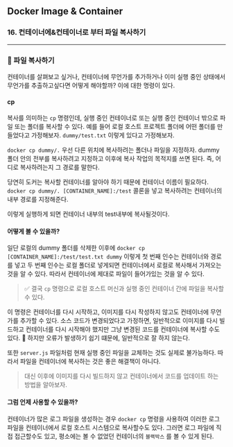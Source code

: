 ## Docker Image & Container

### 16. 컨테이너에&컨테이너로 부터 파일 복사하기

---

### 📌 파일 복사하기

컨테이너를 살펴보고 싶거나, 컨테이너에 무언가를 추가하거나 이미 실행 중인 상태에서 무언가를 추출하고싶다면 어떻게 해야할까?
이에 대한 명령이 있다.

#### cp

복사를 의미하는 `cp` 명령인데, 실행 중인 컨테이너로 또는 실행 중인 컨테이너 밖으로 파일 또는 폴더를 복사할 수 있다.
예를 들어 로컬 호스트 프로젝트 폴더에 어떤 폴더를 만들었다고 가정해보자. `dummy/test.txt` 이렇게 있다고 가정해보자.

`docker cp dummy/.` 우선 다른 위치에 복사하려는 폴더나 파일을 지정하자. dummy 폴더 안의 전부를 복사하려고 지정하고 이후에 복사 작업의 목적지를 쓰면 된다.
즉, 어디로 복사하려는지 그 경로를 말한다.

당연히 도커는 복사할 컨테이너를 알아야 하기 때문에 컨테이너 이름이 필요하다.
`docker cp dummy/. [CONTAINER_NAME]:/test` 콜론을 넣고 복사하려는 컨테이너의 내부 경로를 지정해준다.

이렇게 실행하게 되면 컨테이너 내부의 test내부에 복사될것이다.

#### 어떻게 볼 수 있을까?

일단 로컬의 dummy 폴더를 삭제한 이후에
`docker cp [CONTAINER_NAME]:/test/test.txt dummy` 이렇게 첫 번째 인수는 컨테이너와 경로를 넣고 두 번째 인수는 로컬 폴더로 넣게되면 컨테이너에서 로컬로 복사해서 가져오는것을 알 수 있다. 따라서 컨테이너에 제대로 파일이 들어가있는 것을 알 수 있다.

> ✅ 결국 `cp` 명령으로 로컬 호스트 머신과 실행 중인 컨테이너 간에 파일을 복사할 수 있다.

이 명령은 컨테이너를 다시 시작하고, 이미지를 다시 작성하지 않고도 컨테이너에 무언가를 추가할 수 있다.
소스 코드가 변경되었다고 가정하면, 일반적으로 이미지를 다시 빌드하고 컨테이너를 다시 시작해야 했지만 그냥 변경된 코드를 컨테이너에 복사할 수도 있다.
📍 하지만 오류가 발생하기 쉽기 떄문에, 일반적으로 잘 하지 않는다.

또한 `server.js` 파일처럼 현재 실행 중인 파일을 교체하는 것도 실제로 불가능하다.
따라서 파일을 컨테이너에 복사하는 것은 좋은 해결책이 아니다.

> 대신 이후에 이미지를 다시 빌드하지 않고 컨테이너에서 코드를 업데이트 하는 방법을 알아보자.

#### 그럼 언제 사용할 수 있을까?

컨테이너가 많은 로그 파일을 생성하는 경우 `docker cp` 명령을 사용하여 이러한 로그 파일을 컨테이너에서 로컬 호스트 시스템으로 복사할수도 있다.
그러면 로그 파일에 직접 접근할수도 있고, 평소에는 볼 수 없었던 컨테이너의 `블랙박스` 를 볼 수 있게 된다.
